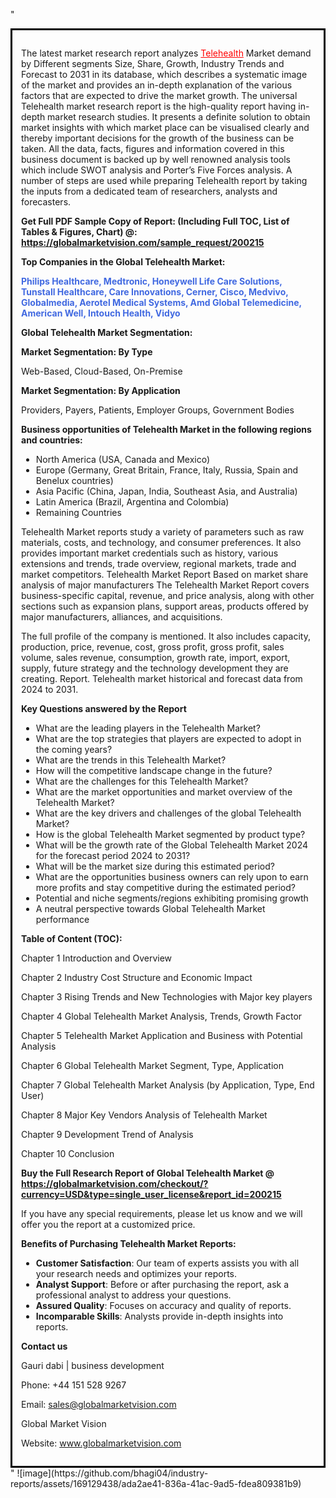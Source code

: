 "<div style='border: 3px solid black; padding: 1em;'>

The latest market research report analyzes <a style='color: #ff0000;' href='https://globalmarketvision.com/reports/global-telehealth-market/200215'>Telehealth</a> Market demand by Different segments Size, Share, Growth, Industry Trends and Forecast to 2031 in its database, which describes a systematic image of the market and provides an in-depth explanation of the various factors that are expected to drive the market growth. The universal Telehealth market research report is the high-quality report having in-depth market research studies. It presents a definite solution to obtain market insights with which market place can be visualised clearly and thereby important decisions for the growth of the business can be taken. All the data, facts, figures and information covered in this business document is backed up by well renowned analysis tools which include SWOT analysis and Porter’s Five Forces analysis. A number of steps are used while preparing Telehealth report by taking the inputs from a dedicated team of researchers, analysts and forecasters.

<strong>Get Full PDF Sample Copy of Report: (Including Full TOC, List of Tables &amp; Figures, Chart) @</strong><strong>:</strong><strong> <a style='color: #ff0000;' href='https://globalmarketvision.com/sample_request/200215?utm_source=linkedinPulse&utm_medium=Bhagi&utm_campaign=Bhagi'><strong>https://globalmarketvision.com/sample_request/200215</strong></a></strong>

<strong>Top Companies in the Global Telehealth Market:</strong>

<strong style='color: #4169e1;'>Philips Healthcare, Medtronic, Honeywell Life Care Solutions, Tunstall Healthcare, Care Innovations, Cerner, Cisco, Medvivo, Globalmedia, Aerotel Medical Systems, Amd Global Telemedicine, American Well, Intouch Health, Vidyo</strong>

<strong>Global Telehealth Market Segmentation:</strong>

<strong>Market Segmentation: By Type</strong>

Web-Based, Cloud-Based, On-Premise

<strong>Market Segmentation: By Application</strong>

Providers, Payers, Patients, Employer Groups, Government Bodies

<strong>Business opportunities of Telehealth Market in the following regions and countries:</strong>
<ul>
  <li>North America (USA, Canada and Mexico)</li>
  <li>Europe (Germany, Great Britain, France, Italy, Russia, Spain and Benelux countries)</li>
  <li>Asia Pacific (China, Japan, India, Southeast Asia, and Australia)</li>
  <li>Latin America (Brazil, Argentina and Colombia)</li>
  <li>Remaining Countries</li>
</ul>
Telehealth Market reports study a variety of parameters such as raw materials, costs, and technology, and consumer preferences. It also provides important market credentials such as history, various extensions and trends, trade overview, regional markets, trade and market competitors. Telehealth Market Report Based on market share analysis of major manufacturers The Telehealth Market Report covers business-specific capital, revenue, and price analysis, along with other sections such as expansion plans, support areas, products offered by major manufacturers, alliances, and acquisitions.

The full profile of the company is mentioned. It also includes capacity, production, price, revenue, cost, gross profit, gross profit, sales volume, sales revenue, consumption, growth rate, import, export, supply, future strategy and the technology development they are creating. Report. Telehealth market historical and forecast data from 2024 to 2031.

<strong>Key Questions answered by the Report</strong>
<ul>
  <li>What are the leading players in the Telehealth Market?</li>
  <li>What are the top strategies that players are expected to adopt in the coming years?</li>
  <li>What are the trends in this Telehealth Market?</li>
  <li>How will the competitive landscape change in the future?</li>
  <li>What are the challenges for this Telehealth Market?</li>
  <li>What are the market opportunities and market overview of the Telehealth Market?</li>
  <li>What are the key drivers and challenges of the global Telehealth Market?</li>
  <li>How is the global Telehealth Market segmented by product type?</li>
  <li>What will be the growth rate of the Global Telehealth Market 2024 for the forecast period 2024 to 2031?</li>
  <li>What will be the market size during this estimated period?</li>
  <li>What are the opportunities business owners can rely upon to earn more profits and stay competitive during the estimated period?</li>
  <li>Potential and niche segments/regions exhibiting promising growth</li>
  <li>A neutral perspective towards Global Telehealth Market performance</li>
</ul>
<strong>Table of Content (TOC): </strong>

Chapter 1 Introduction and Overview

Chapter 2 Industry Cost Structure and Economic Impact

Chapter 3 Rising Trends and New Technologies with Major key players

Chapter 4 Global Telehealth Market Analysis, Trends, Growth Factor

Chapter 5 Telehealth Market Application and Business with Potential Analysis

Chapter 6 Global Telehealth Market Segment, Type, Application

Chapter 7 Global Telehealth Market Analysis (by Application, Type, End User)

Chapter 8 Major Key Vendors Analysis of Telehealth Market

Chapter 9 Development Trend of Analysis

Chapter 10 Conclusion

<strong>Buy the Full Research Report of Global Telehealth Market @</strong><strong> <strong><a style='color: #ff0000;' href='https://globalmarketvision.com/checkout/?currency=USD&type=single_user_license&report_id=200215?utm_source=linkedinPulse&utm_medium=Bhagi&utm_campaign=Bhagi'>https://globalmarketvision.com/checkout/?currency=USD&type=single_user_license&report_id=200215</a></strong>
</strong>

If you have any special requirements, please let us know and we will offer you the report at a customized price.

<strong>Benefits of Purchasing Telehealth Market Reports:</strong>
<ul>
  <li><strong>Customer Satisfaction</strong>: Our team of experts assists you with all your research needs and optimizes your reports.</li>
  <li><strong>Analyst Support</strong>: Before or after purchasing the report, ask a professional analyst to address your questions.</li>
  <li><strong>Assured Quality</strong>: Focuses on accuracy and quality of reports.</li>
  <li><strong>Incomparable Skills</strong>: Analysts provide in-depth insights into reports.</li>
</ul>
<strong>Contact us</strong>

Gauri dabi | business development

Phone: +44 151 528 9267

Email: <a href='mailto:sales@globalmarketvision.com'>sales@globalmarketvision.com</a>

Global Market Vision

Website: <a href='http://www.globalmarketvision.com/'>www.globalmarketvision.com</a>

</div>"
![image](https://github.com/bhagi04/industry-reports/assets/169129438/ada2ae41-836a-41ac-9ad5-fdea809381b9)
